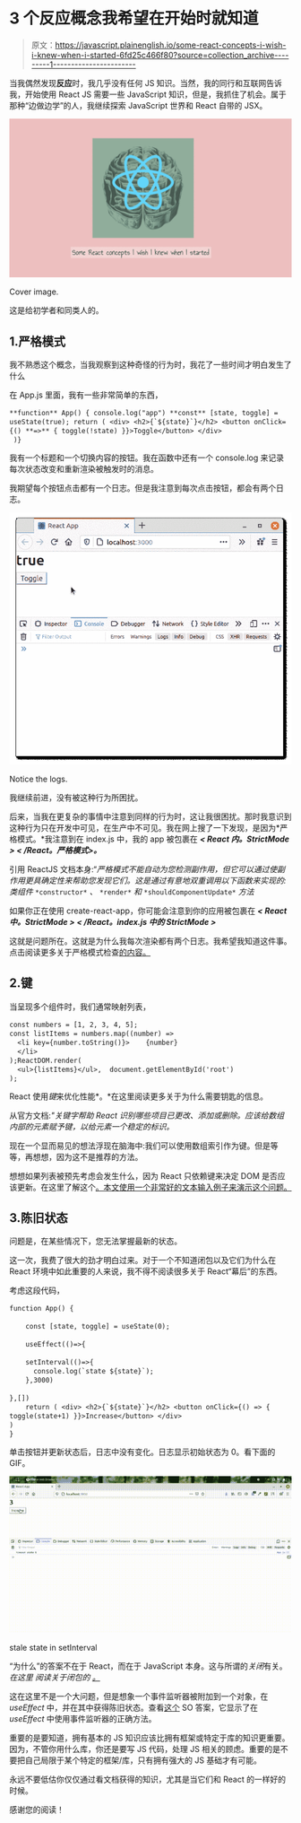 # 3 个反应概念我希望在开始时就知道

> 原文：<https://javascript.plainenglish.io/some-react-concepts-i-wish-i-knew-when-i-started-6fd25c466f80?source=collection_archive---------1----------------------->

当我偶然发现**反应**时，我几乎没有任何 JS 知识。当然，我的同行和互联网告诉我，开始使用 React JS 需要一些 JavaScript 知识，但是，我抓住了机会。属于那种“边做边学”的人，我继续探索 JavaScript 世界和 React 自带的 JSX。

![](img/0ce381e4d8be7b9b39118ef561a8b417.png)

Cover image.

这是给初学者和同类人的。

## 1.严格模式

我不熟悉这个概念，当我观察到这种奇怪的行为时，我花了一些时间才明白发生了什么

在 App.js 里面，我有一些非常简单的东西，

```
**function** App() { console.log("app") **const** [state, toggle] = useState(true); return ( <div> <h2>{`${state}`}</h2> <button onClick={() **=>** { toggle(!state) }}>Toggle</button> </div>
 )}
```

我有一个标题和一个切换内容的按钮。我在函数中还有一个 console.log 来记录每次状态改变和重新渲染被触发时的消息。

我期望每个按钮点击都有一个日志。但是我注意到每次点击按钮，都会有两个日志。

![](img/2c38613e163ca75ba5453d2a631c1a27.png)

Notice the logs.

我继续前进，没有被这种行为所困扰。

后来，当我在更复杂的事情中注意到同样的行为时，这让我很困扰。那时我意识到这种行为只在开发中可见，在生产中不可见。我在网上搜了一下发现，是因为*严格模式。*我注意到在 index.js 中，我的 app 被包裹在 ***< React 内。StrictMode > < /React。严格模式>。***

引用 ReactJS 文档本身:“*严格模式不能自动为您检测副作用，但它可以通过使副作用更具确定性来帮助您发现它们。这是通过有意地双重调用以下函数来实现的:类组件* `*constructor*` *、* `*render*` *和* `*shouldComponentUpdate*` *方法*

如果你正在使用 create-react-app，你可能会注意到你的应用被包裹在 ***< React 中。StrictMode > < /React。index.js 中的 StrictMode >***

这就是问题所在。这就是为什么我每次渲染都有两个日志。我希望我知道这件事。点击阅读更多关于严格模式检查[的内容。](https://reactjs.org/docs/strict-mode.html)

## 2.键

当呈现多个组件时，我们通常映射列表，

```
const numbers = [1, 2, 3, 4, 5];
const listItems = numbers.map((number) =>
  <li key={number.toString()}>    {number}
  </li>
);ReactDOM.render(
  <ul>{listItems}</ul>,  document.getElementById('root')
);
```

React 使用*键*来优化性能*。*在这里阅读更多关于为什么需要钥匙的信息。

从官方文档:*"关键字帮助 React 识别哪些项目已更改、添加或删除。应该给数组内部的元素赋予键，以给元素一个稳定的标识。*

现在一个显而易见的想法浮现在脑海中:我们可以使用数组索引作为键。但是等等，再想想，因为这不是推荐的方法。

想想如果列表被预先考虑会发生什么，因为 React 只依赖键来决定 DOM 是否应该更新。在这里了解这个[。本文使用一个非常好的文本输入例子来演示这个问题。](https://medium.com/@robinpokorny/index-as-a-key-is-an-anti-pattern-e0349aece318)

## 3.陈旧状态

问题是，在某些情况下，您无法掌握最新的状态。

这一次，我费了很大的劲才明白过来。对于一个不知道闭包以及它们为什么在 React 环境中如此重要的人来说，我不得不阅读很多关于 React“幕后”的东西。

考虑这段代码，

```
function App() {

    const [state, toggle] = useState(0);

    useEffect(()=>{

    setInterval(()=>{
      console.log(`state ${state}`);
    },3000)

},[])
    return ( <div> <h2>{`${state}`}</h2> <button onClick={() => { toggle(state+1) }}>Increase</button> </div>
)
}
```

单击按钮并更新状态后，日志中没有变化。日志显示初始状态为 0。看下面的 GIF。

![](img/b8a1341847a3ddc5034dcb4e5c582a0a.png)

stale state in setInterval

“为什么”的答案不在于 React，而在于 JavaScript 本身。这与所谓的*关闭*有关。*在这里* *阅读关于闭包的* [*。*](https://developer.mozilla.org/en-US/docs/Web/JavaScript/Closures)

这在这里不是一个大问题，但是想象一个事件监听器被附加到一个对象，在 *useEffect* 中，并在其中获得陈旧状态。查看[这个](https://stackoverflow.com/a/55156813/10996126) SO 答案，它显示了在 *useEffect* 中使用事件监听器的正确方法。

重要的是要知道，拥有基本的 JS 知识应该比拥有框架或特定于库的知识更重要。因为，不管你用什么库，你还是要写 JS 代码，处理 JS 相关的顾虑。重要的是不要把自己局限于某个特定的框架/库，只有拥有强大的 JS 基础才有可能。

永远不要低估你仅仅通过看文档获得的知识，尤其是当它们和 React 的一样好的时候。

感谢您的阅读！